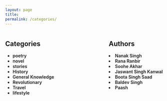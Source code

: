 ```yaml
---
layout: page
title:
permalink: /categories/
---
```


<body>
<section class ="categories">
<p1><span><strong><h2>Categories</h2> </strong></span>
<ul>
<li><a class="tag" href="../tag/poetry">poetry</a></li>
<li><a class="tag" href="../tag/novel"> novel</a></li>
<li><a class="tag" href="../tag/stories">stories</a></li>
<li><a class="tag" href="../tag/history">History</a></li>
<li><a class="tag" href="../tag/gk">General Knowledge</a></li>
<li><a class="tag" href="../tag/revolutionary">Revolutionary</a></li>
<li><a class="tag" href="../tag/travel">Travel</a></li>
<li><a class="tag" href="../tag/lifestyle">lifestyle</a></li>
</ul>
</p1><br><br>
</section>
<section class="authors">
<span><strong><h2>Authors</h2> </strong></span>
<li><a class="tag" href="../tag/nanak-singh">Nanak Singh</a></li>
<li><a class="tag" href="../tag/rana-ranbir">Rana Ranbir</a></li>
<li><a class="tag" href="../tag/soohe-akhar">Soohe Akhar</a></li>
<li><a class="tag" href="../tag/jaswant-singh-kanwal">Jaswant Singh Kanwal</a></li>
<li><a class="tag" href="../tag/buta-singh-saad">Boota Singh Saad</a></li>
<li><a class="tag" href="../tag/baldev-singh">Baldev Singh</a></li>
<li><a class="tag" href="../tag/paash">Paash</a></li>
</section>

<style>
    .categories{
        float:left;
    }
    .categories a{
      text-decoration: none;
    }
    .authors a{
      text-decoration: none;
    }
    .authors{
        float:right;
    }
    .tag{
        font-weight: 600;
    }
</style>
</body>
